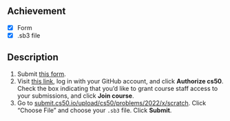 ## Achievement

- [x] Form
- [x] .sb3 file

## Description

1. Submit [this form](https://forms.cs50.io/755f67a3-052d-44af-8d16-b0209fa4dafb).
2. Visit [this link](https://submit.cs50.io/invites/9770b67479384c4d8c37790779e466d9), log in with your GitHub account, and click **Authorize cs50**. Check the box indicating that you’d like to grant course staff access to your submissions, and click **Join course**.
3. Go to [submit.cs50.io/upload/cs50/problems/2022/x/scratch](https://submit.cs50.io/upload/cs50/problems/2022/x/scratch). Click “Choose File” and choose your `.sb3` file. Click **Submit**.

